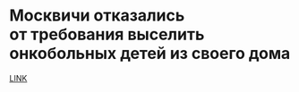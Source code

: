 # Москвичи отказались от требования выселить онкобольных детей из своего дома 



[LINK](https://varlamov.ru/3229253.html)